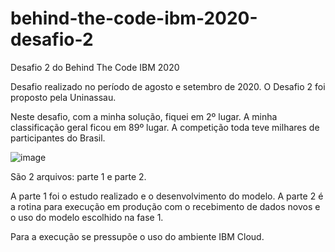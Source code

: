 # behind-the-code-ibm-2020-desafio-2
Desafio 2 do Behind The Code IBM 2020


Desafio realizado no período de agosto e setembro de 2020. O Desafio 2 foi proposto pela Uninassau.

Neste desafio, com a minha solução, fiquei em 2º lugar. A minha classificação geral ficou em 89º lugar. A competição toda teve milhares de participantes do Brasil.

![image](https://user-images.githubusercontent.com/9755885/119974331-e39c5e80-bf8a-11eb-9565-d63bfbacd2e4.png)

São 2 arquivos: parte 1 e parte 2.

A parte 1 foi o estudo realizado e o desenvolvimento do modelo. A parte 2 é a rotina para execução em produção com o recebimento de dados novos e o uso do modelo escolhido na fase 1.

Para a execução se pressupõe o uso do ambiente IBM Cloud.
